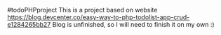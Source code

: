 #todoPHPproject
This is a project based on website https://blog.devcenter.co/easy-way-to-php-todolist-app-crud-e1284265bb27
Blog is unfinished, so I will need to finish it on my own :)
